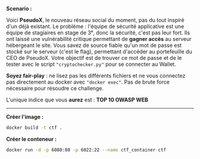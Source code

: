 **Scenario :**

Voici **PseudoX**, le nouveau réseau social du moment, pas du tout inspiré d'un déjà existant.
Le problème : l'équipe de sécurité applicative est une équipe de stagiaires en stage de 3ᵉ, donc la sécurité, c'est pas leur fort.
Ils ont laissé une vulnérabilité critique permettant de **gagner accès** au serveur hébergeant le site.
Vous savez de source fiable qu'un mot de passe est stocké sur le serveur (c'est le flag), permettant d'accéder au portefeuille du CEO de PseudoX.
Votre objectif est de trouver ce mot de passe et de le tester avec le script `"cryptochecker.py"` pour se connecter au Wallet.

**Soyez fair-play** : ne lisez pas les différents fichiers et ne vous connectez pas directement au docker avec `"docker exec"`.
Pas de brute force nécessaire pour résoudre ce challenge.

L'unique indice que vous **aurez** est : **TOP 10 OWASP WEB**

---

**Créer l'image :**

```bash
docker build -t ctf .
```

**Créer le conteneur :**

```bash
docker run -d -p 6080:80 -p 6022:22 --name ctf_container ctf
```

